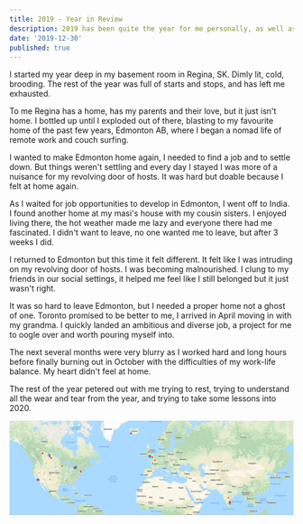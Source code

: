```yaml
---
title: 2019 - Year in Review
description: 2019 has been quite the year for me personally, as well as in global conversation. In both areas, the concept of Home has been central.
date: '2019-12-30'
published: true
---
```


I started my year deep in my basement room in Regina, SK. Dimly lit, cold, brooding. The rest of the year was full of starts and stops, and has left me exhausted.

To me Regina has a home, has my parents and their love, but it just isn't home. I bottled up until I exploded out of there, blasting to my favourite home of the past few years, Edmonton AB, where I began a nomad life of remote work and couch surfing.

I wanted to make Edmonton home again, I needed to find a job and to settle down. But things weren't settling and every day I stayed I was more of a nuisance for my revolving door of hosts. It was hard but doable because I felt at home again.

As I waited for job opportunities to develop in Edmonton, I went off to India. I found another home at my masi's house with my cousin sisters. I enjoyed living there, the hot weather made me lazy and everyone there had me fascinated. I didn't want to leave, no one wanted me to leave, but after 3 weeks I did.

I returned to Edmonton but this time it felt different. It felt like I was intruding on my revolving door of hosts. I was becoming malnourished. I clung to my friends in our social settings, it helped me feel like I still belonged but it just wasn't right.

It was so hard to leave Edmonton, but I needed a proper home not a ghost of one. Toronto promised to be better to me, I arrived in April moving in with my grandma. I quickly landed an ambitious and diverse job, a project for me to oogle over and worth pouring myself into.

The next several months were very blurry as I worked hard and long hours before finally burning out in October with the difficulties of my work-life balance. My heart didn't feel at home.

The rest of the year petered out with me trying to rest, trying to understand all the wear and tear from the year, and trying to take some lessons into 2020.

<img  alt="" src="/post-images/2019-12-30_2019-year-in-review/map.png">

